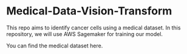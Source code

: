# Medical-Data-Vision-Transform

This repo aims to identify cancer cells using a medical dataset. In this repository, we will use AWS Sagemaker for training our model. 



You can find the medical dataset here.
